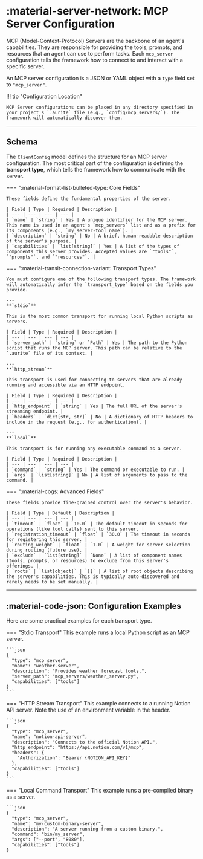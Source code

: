 # :material-server-network: MCP Server Configuration

MCP (Model-Context-Protocol) Servers are the backbone of an agent's capabilities. They are responsible for providing the tools, prompts, and resources that an agent can use to perform tasks. Each `mcp_server` configuration tells the framework how to connect to and interact with a specific server.

An MCP server configuration is a JSON or YAML object with a `type` field set to `"mcp_server"`.

!!! tip "Configuration Location"

    MCP Server configurations can be placed in any directory specified in your project's `.aurite` file (e.g., `config/mcp_servers/`). The framework will automatically discover them.

---

## Schema

The `ClientConfig` model defines the structure for an MCP server configuration. The most critical part of the configuration is defining the **transport type**, which tells the framework how to communicate with the server.

=== ":material-format-list-bulleted-type: Core Fields"

    These fields define the fundamental properties of the server.

    | Field | Type | Required | Description |
    | --- | --- | --- | --- |
    | `name` | `string` | Yes | A unique identifier for the MCP server. This name is used in an agent's `mcp_servers` list and as a prefix for its components (e.g., `my_server-tool_name`). |
    | `description` | `string` | No | A brief, human-readable description of the server's purpose. |
    | `capabilities` | `list[string]` | Yes | A list of the types of components this server provides. Accepted values are `"tools"`, `"prompts"`, and `"resources"`. |

=== ":material-transit-connection-variant: Transport Types"

    You must configure one of the following transport types. The framework will automatically infer the `transport_type` based on the fields you provide.

    ---
    **`stdio`**

    This is the most common transport for running local Python scripts as servers.

    | Field | Type | Required | Description |
    | --- | --- | --- | --- |
    | `server_path` | `string` or `Path` | Yes | The path to the Python script that runs the MCP server. This path can be relative to the `.aurite` file of its context. |

    ---
    **`http_stream`**

    This transport is used for connecting to servers that are already running and accessible via an HTTP endpoint.

    | Field | Type | Required | Description |
    | --- | --- | --- | --- |
    | `http_endpoint` | `string` | Yes | The full URL of the server's streaming endpoint. |
    | `headers` | `dict[str, str]` | No | A dictionary of HTTP headers to include in the request (e.g., for authentication). |

    ---
    **`local`**

    This transport is for running any executable command as a server.

    | Field | Type | Required | Description |
    | --- | --- | --- | --- |
    | `command` | `string` | Yes | The command or executable to run. |
    | `args` | `list[string]` | No | A list of arguments to pass to the command. |

=== ":material-cogs: Advanced Fields"

    These fields provide fine-grained control over the server's behavior.

    | Field | Type | Default | Description |
    | --- | --- | --- | --- |
    | `timeout` | `float` | `10.0` | The default timeout in seconds for operations (like tool calls) sent to this server. |
    | `registration_timeout` | `float` | `30.0` | The timeout in seconds for registering this server. |
    | `routing_weight` | `float` | `1.0` | A weight for server selection during routing (future use). |
    | `exclude` | `list[string]` | `None` | A list of component names (tools, prompts, or resources) to exclude from this server's offerings. |
    | `roots` | `list[object]` | `[]` | A list of root objects describing the server's capabilities. This is typically auto-discovered and rarely needs to be set manually. |

---

## :material-code-json: Configuration Examples

Here are some practical examples for each transport type.

=== "Stdio Transport"
This example runs a local Python script as an MCP server.

    ```json
    {
      "type": "mcp_server",
      "name": "weather-server",
      "description": "Provides weather forecast tools.",
      "server_path": "mcp_servers/weather_server.py",
      "capabilities": ["tools"]
    }
    ```

=== "HTTP Stream Transport"
This example connects to a running Notion API server. Note the use of an environment variable in the header.

    ```json
    {
      "type": "mcp_server",
      "name": "notion-api-server",
      "description": "Connects to the official Notion API.",
      "http_endpoint": "https://api.notion.com/v1/mcp",
      "headers": {
        "Authorization": "Bearer {NOTION_API_KEY}"
      },
      "capabilities": ["tools"]
    }
    ```

=== "Local Command Transport"
This example runs a pre-compiled binary as a server.

    ```json
    {
      "type": "mcp_server",
      "name": "my-custom-binary-server",
      "description": "A server running from a custom binary.",
      "command": "bin/my_server",
      "args": ["--port", "8080"],
      "capabilities": ["tools"]
    }

